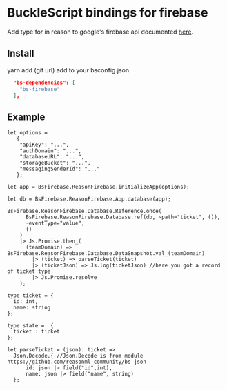 # BuckleScript bindings for firebase
Add type for in reason to google's firebase api documented
[here](https://firebase.google.com/docs/reference/js/).
## Install
yarn add (git url)
add to your bsconfig.json
```json
  "bs-dependencies": [
    "bs-firebase"
  ],
```

## Example

```reason
let options =
   {
	"apiKey": "...",
	"authDomain": "...",
	"databaseURL": "...",
	"storageBucket": "...",
	"messagingSenderId": "..."
   };

let app = BsFirebase.ReasonFirebase.initializeApp(options);

let db = BsFirebase.ReasonFirebase.App.database(app);

BsFirebase.ReasonFirebase.Database.Reference.once(
      BsFirebase.ReasonFirebase.Database.ref(db, ~path="ticket", ()),
      ~eventType="value",
      ()
    )
    |> Js.Promise.then_(
      (teamDomain) => BsFirebase.ReasonFirebase.Database.DataSnapshot.val_(teamDomain)
        |> (ticket) => parseTicket(ticket)
        |> (ticketJson) => Js.log(ticketJson) //here you got a record of ticket type
        |> Js.Promise.resolve
    );

type ticket = {
  id: int,
  name: string
};

type state =  {
  ticket : ticket
};

let parseTicket = (json): ticket =>
  Json.Decode.{ //Json.Decode is from module https://github.com/reasonml-community/bs-json
      id: json |> field("id",int),
      name: json |> field("name", string)
  };
```
